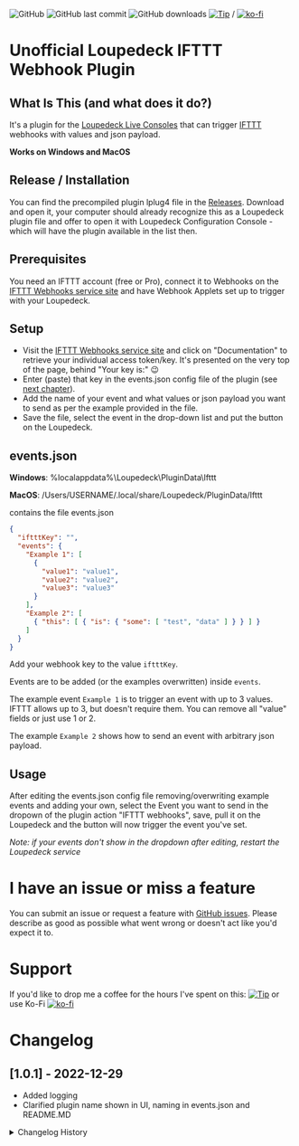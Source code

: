 ﻿ ![GitHub](https://img.shields.io/github/license/shells-dw/loupedeck-pihole)
 ![GitHub last commit](https://img.shields.io/github/last-commit/shells-dw/loupedeck-pihole)
  ![GitHub downloads](https://img.shields.io/github/downloads/shells-dw/loupedeck-pihole/total)
 [![Tip](https://img.shields.io/badge/Donate-PayPal-green.svg)]( https://www.paypal.com/donate?hosted_button_id=8KXD334CCEEC2) / [![ko-fi](https://ko-fi.com/img/githubbutton_sm.svg)](https://ko-fi.com/Y8Y4CE9LH)


# Unofficial Loupedeck IFTTT Webhook Plugin


## What Is This (and what does it do?)

It's a plugin for the [Loupedeck Live Consoles][Loupedeck] that can trigger [IFTTT][IFTTT] webhooks with values and json payload.

**Works on Windows and MacOS**


## Release / Installation

You can find the precompiled plugin lplug4 file in the [Releases][Releases]. Download and open it, your computer should already recognize this as a Loupedeck plugin file and offer to open it with Loupedeck Configuration Console - which will have the plugin available in the list then.

## Prerequisites 

You need an IFTTT account (free or Pro), connect it to Webhooks on the [IFTTT Webhooks service site](https://ifttt.com/maker_webhooks) and have Webhook Applets set up to trigger with your Loupedeck.

## Setup

 - Visit the [IFTTT Webhooks service site](https://ifttt.com/maker_webhooks) and click on "Documentation" to retrieve your individual access token/key. It's presented on the very top of the page, behind "Your key is:" :wink:
 - Enter (paste) that key in the events.json config file of the plugin (see [next chapter](#events.json)).
 - Add the name of your event and what values or json payload you want to send as per the example provided in the file.
 - Save the file, select the event in the drop-down list and put the button on the Loupedeck.

## events.json
**Windows**: %localappdata%\Loupedeck\PluginData\Ifttt

**MacOS**: /Users/USERNAME/.local/share/Loupedeck/PluginData/Ifttt

contains the file events.json

```json
{
  "iftttKey": "",
  "events": {
    "Example 1": [
      {
        "value1": "value1",
        "value2": "value2",
        "value3": "value3"
      }
    ],
    "Example 2": [
      { "this": [ { "is": { "some": [ "test", "data" ] } } ] }
    ]
  }
}
```
Add your webhook key to the value `iftttKey`.

Events are to be added (or the examples overwritten) inside `events`.

The example event `Example 1` is to trigger an event with up to 3 values. IFTTT allows up to 3, but doesn't require them. You can remove all "value" fields or just use 1 or 2.

The example `Example 2` shows how to send an event with arbitrary json payload.


## Usage

After editing the events.json config file removing/overwriting example events and adding your own, select the Event you want to send in the dropown of the plugin action "IFTTT webhooks", save, pull it on the Loupedeck and the button will now trigger the event you've set.

_Note: if your events don't show in the dropdown after editing, restart the Loupedeck service_

# I have an issue or miss a feature

You can submit an issue or request a feature with [GitHub issues]. Please describe as good as possible what went wrong or doesn't act like you'd expect it to. 

# Support

If you'd like to drop me a coffee for the hours I've spent on this:
[![Tip](https://img.shields.io/badge/Donate-PayPal-green.svg)]( https://www.paypal.com/donate?hosted_button_id=8KXD334CCEEC2)
or use Ko-Fi [![ko-fi](https://ko-fi.com/img/githubbutton_sm.svg)](https://ko-fi.com/Y8Y4CE9LH)


# Changelog
## [1.0.1] - 2022-12-29
- Added logging
- Clarified plugin name shown in UI, naming in events.json and README.MD

<details><summary>Changelog History</summary><p>

## [1.0.0] - 2022-12-09
### Added
Initial release

</p></details>

<!-- Reference Links -->

[Loupedeck]: https://loupedeck.com "Loupedeck.com"
[Releases]: https://github.com/shells-dw/loupedeck-ifttt/releases "Releases"
[IFTTT]: https://ifttt.com "IFTTT"
[GitHub issues]: https://github.com/shells-dw/loupedeck-ifttt/issues "GitHub issues link"

